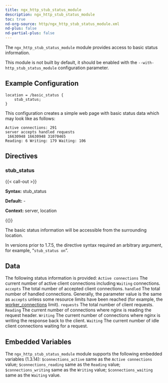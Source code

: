 ```yaml
---
title: ngx_http_stub_status_module
description: ngx_http_stub_status_module
toc: true
nd-org-source: http/ngx_http_stub_status_module.xml
nd-plus: false
nd-partial-plus: false
---
```



<!--
      ********************************************************************************
      🛑 WARNING: AUTOGENERATED FILE - DO NOT EDIT 🛑 This Markdown file was
      automatically generated from the source XML documentation. Any manual
      changes made directly to this file will be overwritten. To request or
      suggest changes, please edit the source XML files instead.
      https://github.com/nginx/nginx.org/tree/main/xml/en
      ********************************************************************************
      -->


The `ngx_http_stub_status_module` module provides
access to basic status information.

This module is not built by default, it should be enabled with the
`--with-http_stub_status_module`
configuration parameter.
## Example Configuration


```nginx
location = /basic_status {
    stub_status;
}

```


This configuration creates a simple web page
with basic status data which may look like as follows:

```nginx
Active connections: 291
server accepts handled requests
 16630948 16630948 31070465
Reading: 6 Writing: 179 Waiting: 106

```

## Directives

### stub_status

{{< call-out >}}

**Syntax:** stub_status 

**Default:** -

**Context:** server, location


{{</call-out>}}


The basic status information will be accessible from the surrounding location.

In versions prior to 1.7.5,
the directive syntax required an arbitrary argument, for example,
“`stub_status on`”.
## Data


The following status information is provided:
`Active connections`
The current number of active client connections
including `Waiting` connections.
`accepts`
The total number of accepted client connections.
`handled`
The total number of handled connections.
Generally, the parameter value is the same as `accepts`
unless some resource limits have been reached
(for example, the
[worker_connections](/nginx/module-reference/../ngx_core_module#worker_connections) limit).
`requests`
The total number of client requests.
`Reading`
The current number of connections where nginx is reading the request header.
`Writing`
The current number of connections
where nginx is writing the response back to the client.
`Waiting`
The current number of idle client connections waiting for a request.
## Embedded Variables


The `ngx_http_stub_status_module` module
supports the following embedded variables (1.3.14):
`$connections_active`
same as the `Active connections` value;
`$connections_reading`
same as the `Reading` value;
`$connections_writing`
same as the `Writing` value;
`$connections_waiting`
same as the `Waiting` value.
